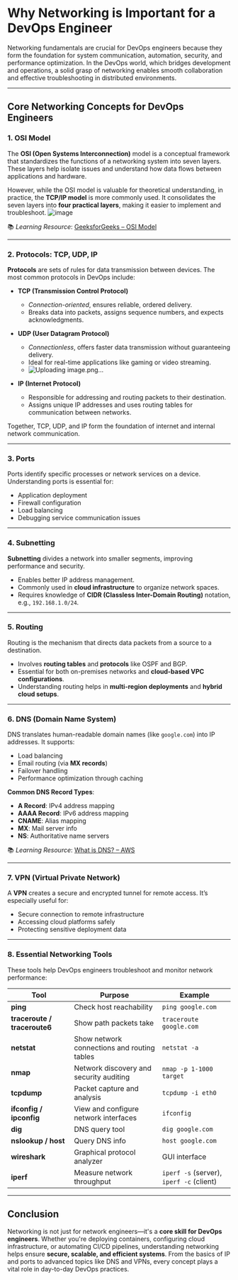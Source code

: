 # Why Networking is Important for a DevOps Engineer

Networking fundamentals are crucial for DevOps engineers because they form the foundation for system communication, automation, security, and performance optimization. In the DevOps world, which bridges development and operations, a solid grasp of networking enables smooth collaboration and effective troubleshooting in distributed environments.

---

## Core Networking Concepts for DevOps Engineers

### 1. OSI Model

The **OSI (Open Systems Interconnection)** model is a conceptual framework that standardizes the functions of a networking system into seven layers. These layers help isolate issues and understand how data flows between applications and hardware. 

However, while the OSI model is valuable for theoretical understanding, in practice, the **TCP/IP model** is more commonly used. It consolidates the seven layers into **four practical layers**, making it easier to implement and troubleshoot.
![image](https://github.com/user-attachments/assets/81c9ebce-a1f0-4c2a-875a-aaa923d83691)


📚 *Learning Resource*: [GeeksforGeeks – OSI Model](https://www.geeksforgeeks.org/open-systems-interconnectionmodel-osi/)

---

### 2. Protocols: TCP, UDP, IP

**Protocols** are sets of rules for data transmission between devices. The most common protocols in DevOps include:

- **TCP (Transmission Control Protocol)**  
  - *Connection-oriented*, ensures reliable, ordered delivery.  
  - Breaks data into packets, assigns sequence numbers, and expects acknowledgments.

- **UDP (User Datagram Protocol)**  
  - *Connectionless*, offers faster data transmission without guaranteeing delivery.  
  - Ideal for real-time applications like gaming or video streaming.
  - ![Uploading image.png…]()


- **IP (Internet Protocol)**  
  - Responsible for addressing and routing packets to their destination.  
  - Assigns unique IP addresses and uses routing tables for communication between networks.

Together, TCP, UDP, and IP form the foundation of internet and internal network communication.

---

### 3. Ports

Ports identify specific processes or network services on a device. Understanding ports is essential for:

- Application deployment
- Firewall configuration
- Load balancing
- Debugging service communication issues

---

### 4. Subnetting

**Subnetting** divides a network into smaller segments, improving performance and security.

- Enables better IP address management.
- Commonly used in **cloud infrastructure** to organize network spaces.
- Requires knowledge of **CIDR (Classless Inter-Domain Routing)** notation, e.g., `192.168.1.0/24`.

---

### 5. Routing

Routing is the mechanism that directs data packets from a source to a destination. 

- Involves **routing tables** and **protocols** like OSPF and BGP.
- Essential for both on-premises networks and **cloud-based VPC configurations**.
- Understanding routing helps in **multi-region deployments** and **hybrid cloud setups**.

---

### 6. DNS (Domain Name System)

DNS translates human-readable domain names (like `google.com`) into IP addresses. It supports:

- Load balancing
- Email routing (via **MX records**)
- Failover handling
- Performance optimization through caching

**Common DNS Record Types**:
- **A Record**: IPv4 address mapping  
- **AAAA Record**: IPv6 address mapping  
- **CNAME**: Alias mapping  
- **MX**: Mail server info  
- **NS**: Authoritative name servers

📚 *Learning Resource*: [What is DNS? – AWS](https://aws.amazon.com/route53/what-is-dns/)

---

### 7. VPN (Virtual Private Network)

A **VPN** creates a secure and encrypted tunnel for remote access. It’s especially useful for:

- Secure connection to remote infrastructure
- Accessing cloud platforms safely
- Protecting sensitive deployment data

---

### 8. Essential Networking Tools

These tools help DevOps engineers troubleshoot and monitor network performance:

| Tool | Purpose | Example |
|------|---------|---------|
| **ping** | Check host reachability | `ping google.com` |
| **traceroute / traceroute6** | Show path packets take | `traceroute google.com` |
| **netstat** | Show network connections and routing tables | `netstat -a` |
| **nmap** | Network discovery and security auditing | `nmap -p 1-1000 target` |
| **tcpdump** | Packet capture and analysis | `tcpdump -i eth0` |
| **ifconfig / ipconfig** | View and configure network interfaces | `ifconfig` |
| **dig** | DNS query tool | `dig google.com` |
| **nslookup / host** | Query DNS info | `host google.com` |
| **wireshark** | Graphical protocol analyzer | GUI interface |
| **iperf** | Measure network throughput | `iperf -s` (server), `iperf -c` (client) |

---

## Conclusion

Networking is not just for network engineers—it's a **core skill for DevOps engineers**. Whether you're deploying containers, configuring cloud infrastructure, or automating CI/CD pipelines, understanding networking helps ensure **secure, scalable, and efficient systems**. From the basics of IP and ports to advanced topics like DNS and VPNs, every concept plays a vital role in day-to-day DevOps practices.

